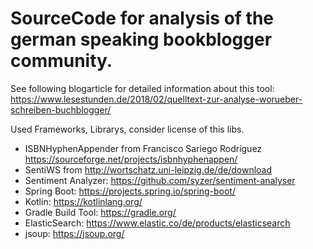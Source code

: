 # SourceCode for analysis of the german speaking bookblogger community.

See following blogarticle for detailed information about this tool:
https://www.lesestunden.de/2018/02/quelltext-zur-analyse-worueber-schreiben-buchblogger/

Used Frameworks, Librarys, consider license of this libs.
* ISBNHyphenAppender from Francisco Sariego Rodríguez https://sourceforge.net/projects/isbnhyphenappen/
* SentiWS from http://wortschatz.uni-leipzig.de/de/download
* Sentiment Analyzer: https://github.com/syzer/sentiment-analyser
* Spring Boot: https://projects.spring.io/spring-boot/
* Kotlin: https://kotlinlang.org/
* Gradle Build Tool: https://gradle.org/
* ElasticSearch: https://www.elastic.co/de/products/elasticsearch
* jsoup: https://jsoup.org/